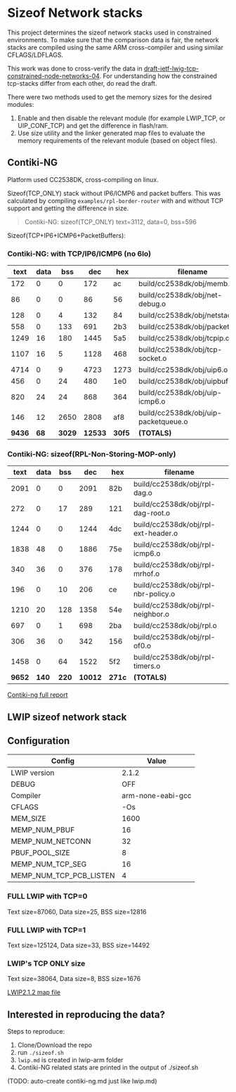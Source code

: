 # Sizeof Network stacks

This project determines the sizeof network stacks used in constrained environments. To make sure that the comparison data is fair, the network stacks are compiled using the same ARM cross-compiler and using similar CFLAGS/LDFLAGS.

This work was done to cross-verify the data in [draft-ietf-lwig-tcp-constrained-node-networks-04](https://tools.ietf.org/html/draft-ietf-lwig-tcp-constrained-node-networks-04). For understanding how the constrained tcp-stacks differ from each other, do read the draft.

There were two methods used to get the memory sizes for the desired modules:
1. Enable and then disable the relevant module (for example LWIP_TCP, or UIP_CONF_TCP) and get the difference in flash/ram.
2. Use size utility and the linker generated map files to evaluate the memory requirements of the relevant module (based on object files).

## Contiki-NG

Platform used CC2538DK, cross-compiling on linux.

Sizeof(TCP\_ONLY) stack without IP6/ICMP6 and packet buffers. This was calculated by compiling ```examples/rpl-border-router``` with and without TCP support and getting the difference in size.

> Contiki-NG: sizeof(TCP\_ONLY) text=3112, data=0, bss=596

Sizeof(TCP+IP6+ICMP6+PacketBuffers):

### Contiki-NG: with TCP/IP6/ICMP6 (no 6lo)

|  text	|  data	|   bss	 |  dec	 |  hex|filename |
|-------|-------|--------|-------|-----|-------------------------------------|
|   172	|     0	|     0	 |  172	 |   ac|build/cc2538dk/obj/memb.o |
|    86	|     0	|     0	 |   86	 |   56|build/cc2538dk/obj/net-debug.o |
|   128	|     0	|     4	 |  132	 |   84|build/cc2538dk/obj/netstack.o |
|   558	|     0	|   133	 |  691	 |  2b3|build/cc2538dk/obj/packetbuf.o |
|  1249	|    16	|   180	 | 1445	 |  5a5|build/cc2538dk/obj/tcpip.o |
|  1107	|    16	|     5	 | 1128	 |  468|build/cc2538dk/obj/tcp-socket.o |
|  4714	|     0	|     9	 | 4723	 | 1273|build/cc2538dk/obj/uip6.o |
|   456	|     0	|    24	 |  480	 |  1e0|build/cc2538dk/obj/uipbuf.o |
|   820	|    24	|    24	 |  868	 |  364|build/cc2538dk/obj/uip-icmp6.o |
|   146	|    12	|  2650	 | 2808	 |  af8|build/cc2538dk/obj/uip-packetqueue.o |
|**9436**	|**68**|**3029**|**12533**|**30f5**|**(TOTALS)**|

### Contiki-NG: sizeof(RPL-Non-Storing-MOP-only)

|  text	|  data	|   bss	 |  dec	 |  hex|filename |
|-------|-------|--------|-------|-----|-------------------------------------|
|  2091	|     0	|     0	 | 2091	 |  82b|build/cc2538dk/obj/rpl-dag.o |
|   272	|     0	|    17	 |  289	 |  121|build/cc2538dk/obj/rpl-dag-root.o |
|  1244	|     0	|     0	 | 1244	 |  4dc|build/cc2538dk/obj/rpl-ext-header.o |
|  1838	|    48	|     0	 | 1886	 |  75e|build/cc2538dk/obj/rpl-icmp6.o |
|   340	|    36	|     0	 |  376	 |  178|build/cc2538dk/obj/rpl-mrhof.o |
|   196	|     0	|    10	 |  206	 |   ce|build/cc2538dk/obj/rpl-nbr-policy.o |
|  1210	|    20	|   128	 | 1358	 |  54e|build/cc2538dk/obj/rpl-neighbor.o |
|   697	|     0	|     1	 |  698	 |  2ba|build/cc2538dk/obj/rpl.o |
|   306	|    36	|     0	 |  342	 |  156|build/cc2538dk/obj/rpl-of0.o |
|  1458	|     0	|    64	 | 1522	 |  5f2|build/cc2538dk/obj/rpl-timers.o |
|**9652**|**140**|**220**|**10012**|**271c**|**(TOTALS)**|

[Contiki-ng full report](contiki-ng-full.md)

## LWIP sizeof network stack

## Configuration

| Config | Value |
|--------|-------|
| LWIP version | 2.1.2 |
| DEBUG | OFF |
| Compiler | arm-none-eabi-gcc |
| CFLAGS | -Os |
| MEM_SIZE | 1600 |
| MEMP_NUM_PBUF | 16 |
| MEMP_NUM_NETCONN | 32 |
| PBUF_POOL_SIZE | 8 |
| MEMP_NUM_TCP_SEG | 16 |
| MEMP_NUM_TCP_PCB_LISTEN | 4 |

### FULL LWIP with TCP=0

Text size=87060, Data size=25, BSS size=12816

### FULL LWIP with TCP=1

Text size=125124, Data size=33, BSS size=14492

### LWIP's TCP ONLY size

Text size=38064, Data size=8, BSS size=1676

[LWIP2.1.2 map file](lwip.map)

## Interested in reproducing the data?

Steps to reproduce:

1. Clone/Download the repo
2. run `./sizeof.sh`
3. `lwip.md` is created in lwip-arm folder
4. Contiki-NG related stats are printed in the output of ./sizeof.sh

(TODO: auto-create contiki-ng.md just like lwip.md)

